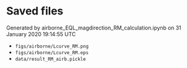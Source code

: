 # Saved files 


Generated by airborne_EQL_magdirection_RM_calculation.ipynb on 31 January 2020 19:14:55 UTC

*  `figs/airborne/Lcurve_RM.png` 
*  `figs/airborne/Lcurve_RM.eps` 
*  `data/result_RM_airb.pickle` 
